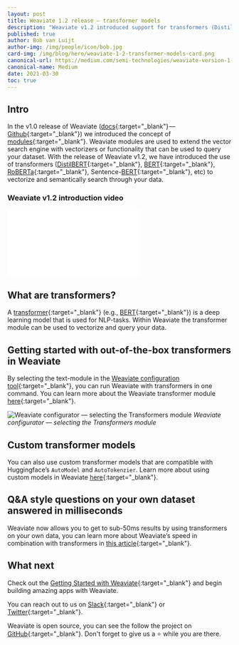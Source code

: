 ```yaml
---
layout: post
title: Weaviate 1.2 release – transformer models
description: "Weaviate v1.2 introduced support for transformers (DistilBERT, BERT, RoBERTa, Sentence-BERT, etc) to vectorize and semantically search through your data"
published: true
author: Bob van Luijt
author-img: /img/people/icon/bob.jpg
card-img: /img/blog/hero/weaviate-1-2-transformer-models-card.png
canonical-url: https://medium.com/semi-technologies/weaviate-version-1-2-x-now-supports-transformer-models-4a12d858cce3
canonical-name: Medium
date: 2021-03-30
toc: true
---
```


## Intro
In the v1.0 release of Weaviate ([docs](/developers/weaviate/current/){:target="_blank"} — [Github](https://github.com/semi-technologies/weaviate){:target="_blank"}) we introduced the concept of [modules](/developers/weaviate/current/modules/index.html){:target="_blank"}. Weaviate modules are used to extend the vector search engine with vectorizers or functionality that can be used to query your dataset. With the release of Weaviate v1.2, we have introduced the use of transformers ([DistilBERT](https://arxiv.org/abs/1910.01108){:target="_blank"}, [BERT](https://github.com/google-research/bert){:target="_blank"}, [RoBERTa](https://arxiv.org/abs/1907.11692){:target="_blank"}, Sentence-[BERT](https://arxiv.org/abs/1908.10084){:target="_blank"}, etc) to vectorize and semantically search through your data.

### Weaviate v1.2 introduction video

<div class="youtube">
    <iframe src="//www.youtube.com/embed/S4lXPPZvGPQ" frameborder="0" allowfullscreen></iframe>
</div>

## What are transformers?
A [transformer](https://en.wikipedia.org/wiki/Transformer_(machine_learning_model)){:target="_blank"} (e.g., [BERT](https://en.wikipedia.org/wiki/BERT_(language_model)){:target="_blank"}) is a deep learning model that is used for NLP-tasks. Within Weaviate the transformer module can be used to vectorize and query your data.

## Getting started with out-of-the-box transformers in Weaviate
By selecting the text-module in the [Weaviate configuration tool](/developers/weaviate/current/installation/docker-compose.html#configurator){:target="_blank"}, you can run Weaviate with transformers in one command. You can learn more about the Weaviate transformer module [here](/developers/weaviate/current/retriever-vectorizer-modules/text2vec-transformers.html){:target="_blank"}.

![Weaviate configurator — selecting the Transformers module](/img/blog/weaviate-1.2/configurator-demo.gif)
*Weaviate configurator — selecting the Transformers module*

## Custom transformer models
You can also use custom transformer models that are compatible with Huggingface’s `AutoModel` and `AutoTokenzier`. Learn more about using custom models in Weaviate [here](/developers/weaviate/current/retriever-vectorizer-modules/text2vec-transformers.html){:target="_blank"}.

## Q&A style questions on your own dataset answered in milliseconds
Weaviate now allows you to get to sub-50ms results by using transformers on your own data, you can learn more about Weaviate’s speed in combination with transformers in [this article](https://towardsdatascience.com/a-sub-50ms-neural-search-with-distilbert-and-weaviate-4857ae390154){:target="_blank"}.

## What next
Check out the [Getting Started with Weaviate](/developers/weaviate/current/getting-started/quick-start.html){:target="_blank"} and begin building amazing apps with Weaviate.

You can reach out to us on [Slack](https://join.slack.com/t/weaviate/shared_invite/zt-goaoifjr-o8FuVz9b1HLzhlUfyfddhw){:target="_blank"} or [Twitter](https://twitter.com/SeMI_tech){:target="_blank"}.

Weaviate is open source, you can see the follow the project on [GitHub](https://github.com/semi-technologies/weaviate){:target="_blank"}. Don't forget to give us a ⭐️ while you are there.
